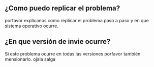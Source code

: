 ## ¿Como puedo replicar el problema?
porfavor explicanos como replicar el problema paso a paso y en que sistema operativo ocurre.
## ¿En que versión de invie ocurre?
Si este problema ocurre en todas las versiones porfavor también mensionarlo.
ojala salga
